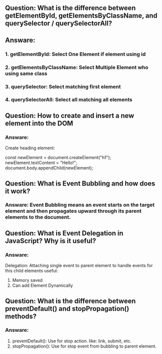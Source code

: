 ## Question: What is the difference between getElementById, getElementsByClassName, and querySelector / querySelectorAll?

## Answare:

### 1. getElementById: Select One Element if element using id

### 2. getElementsByClassName: Select Multiple Element who using same class

### 3. querySelector: Select matching first element

### 4. querySelectorAll: Select all matching all elements

## Question: How to create and insert a new element into the DOM

### Answare:

Create heading element:

const newElement = document.createElement("h1");  
newElement.textContent = "Hello!";  
document.body.appendChild(newElement);

## Question: What is Event Bubbling and how does it work?

### Answare: Event Bubbling means an event starts on the target element and then propagates upward through its parent elements to the document.

## Question: What is Event Delegation in JavaScript? Why is it useful?

### Answare:

Delegation: Attaching single event to parent element to handle events for this child elements
useful:

1. Memory saved
2. Can add Element Dynamically

## Question: What is the difference between preventDefault() and stopPropagation() methods?

### Answare:

1. preventDefault(): Use for stop action. like: link, submit, etc.
2. stopPropagation(): Use for stop event from bubbling to parent element.
